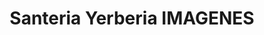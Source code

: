 ---
title: "Santeria Yerberia IMAGENES"
url: /punta-arenas/santeria-yerberia-imagenes-presidente-federico-errazuriz/
shop: Lebensmittel
---